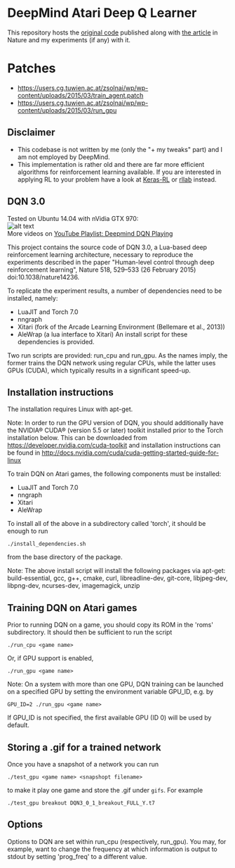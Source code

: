 # DeepMind Atari Deep Q Learner
This repository hosts the [original code](https://sites.google.com/a/deepmind.com/dqn/) published along with [the article](http://www.nature.com/nature/journal/v518/n7540/full/nature14236.html) in Nature and my experiments (if any) with it.

# Patches
* https://users.cg.tuwien.ac.at/zsolnai/wp/wp-content/uploads/2015/03/train_agent.patch
* https://users.cg.tuwien.ac.at/zsolnai/wp/wp-content/uploads/2015/03/run_gpu

Disclaimer
----------
  * This codebase is not written by me (only the "+ my tweaks" part) and I am not employed by DeepMind.
  * This implementation is rather old and there are far more efficient algorithms for reinforcement learning available. If you are interested in applying RL to your problem have a look at [Keras-RL](https://github.com/matthiasplappert/keras-rl) or [rllab](https://github.com/openai/rllab) instead.

DQN 3.0
-------

Tested on Ubuntu 14.04 with nVidia GTX 970:  
![alt text](https://raw.githubusercontent.com/kuz/DeepMind-Atari-Deep-Q-Learner/master/gifs/breakout.gif "Playing Breakout")  
More videos on [YouTube Playlist: Deepmind DQN Playing](https://www.youtube.com/playlist?list=PLgOp827qARy0qNyZq5Y6S6vRJO3tb1WcW)

This project contains the source code of DQN 3.0, a Lua-based deep reinforcement
learning architecture, necessary to reproduce the experiments
described in the paper "Human-level control through deep reinforcement
learning", Nature 518, 529–533 (26 February 2015) doi:10.1038/nature14236.

To replicate the experiment results, a number of dependencies need to be
installed, namely:
* LuaJIT and Torch 7.0
* nngraph
* Xitari (fork of the Arcade Learning Environment (Bellemare et al., 2013))
* AleWrap (a lua interface to Xitari)
An install script for these dependencies is provided.

Two run scripts are provided: run_cpu and run_gpu. As the names imply,
the former trains the DQN network using regular CPUs, while the latter uses
GPUs (CUDA), which typically results in a significant speed-up.

Installation instructions
-------------------------

The installation requires Linux with apt-get.

Note: In order to run the GPU version of DQN, you should additionally have the
NVIDIA® CUDA® (version 5.5 or later) toolkit installed prior to the Torch
installation below.
This can be downloaded from https://developer.nvidia.com/cuda-toolkit
and installation instructions can be found in
http://docs.nvidia.com/cuda/cuda-getting-started-guide-for-linux


To train DQN on Atari games, the following components must be installed:
* LuaJIT and Torch 7.0
* nngraph
* Xitari
* AleWrap

To install all of the above in a subdirectory called 'torch', it should be enough to run

    ./install_dependencies.sh

from the base directory of the package.


Note: The above install script will install the following packages via apt-get:
build-essential, gcc, g++, cmake, curl, libreadline-dev, git-core, libjpeg-dev,
libpng-dev, ncurses-dev, imagemagick, unzip

Training DQN on Atari games
---------------------------

Prior to running DQN on a game, you should copy its ROM in the 'roms' subdirectory.
It should then be sufficient to run the script

    ./run_cpu <game name>

Or, if GPU support is enabled,

    ./run_gpu <game name>


Note: On a system with more than one GPU, DQN training can be launched on a
specified GPU by setting the environment variable GPU_ID, e.g. by

    GPU_ID=2 ./run_gpu <game name>

If GPU_ID is not specified, the first available GPU (ID 0) will be used by default.

Storing a .gif for a trained network
------------------------------------

Once you have a snapshot of a network you can run

	./test_gpu <game name> <snapshopt filename>

to make it play one game and store the .gif under `gifs`. For example

	./test_gpu breakout DQN3_0_1_breakout_FULL_Y.t7

Options
-------

Options to DQN are set within run_cpu (respectively, run_gpu). You may,
for example, want to change the frequency at which information is output 
to stdout by setting 'prog_freq' to a different value.
